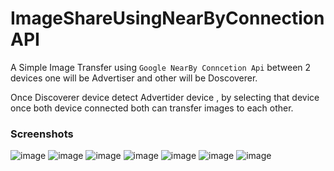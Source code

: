 # ImageShareUsingNearByConnectionAPI

A Simple Image Transfer using `Google NearBy Conncetion Api`
between 2 devices one will be Advertiser and other will be Doscoverer.

Once Discoverer device detect Advertider device , by selecting that device once 
both device connected both can transfer images to each other.

### Screenshots

![image](https://user-images.githubusercontent.com/12496655/90886868-de452e80-e3d0-11ea-87d3-8a7421aaf1a3.png)
![image](https://user-images.githubusercontent.com/12496655/90886939-059bfb80-e3d1-11ea-9a36-068758bbb40b.png)
![image](https://user-images.githubusercontent.com/12496655/90886957-0f256380-e3d1-11ea-8782-c8c91777cb1e.png)
![image](https://user-images.githubusercontent.com/12496655/90886976-1ba9bc00-e3d1-11ea-8f15-1ae6c4c9ac08.png)
![image](https://user-images.githubusercontent.com/12496655/90887009-2b290500-e3d1-11ea-89a6-d31b815eb74f.png)
![image](https://user-images.githubusercontent.com/12496655/90887044-3bd97b00-e3d1-11ea-8dd1-4fd5d2e9f433.png)
![image](https://user-images.githubusercontent.com/12496655/90887144-77744500-e3d1-11ea-9518-37caadcd9add.png)
